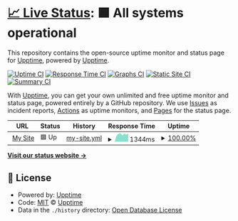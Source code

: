 # [📈 Live Status](https://status.trieu.pro): <!--live status--> **🟩 All systems operational**

This repository contains the open-source uptime monitor and status page for [Upptime](https://upptime.js.org), powered by [Upptime](https://github.com/upptime/upptime).

[![Uptime CI](https://github.com/kenshin17/statuspage/workflows/Uptime%20CI/badge.svg)](https://github.com/kenshin17/statuspage/actions?query=workflow%3A%22Uptime+CI%22)
[![Response Time CI](https://github.com/kenshin17/statuspage/workflows/Response%20Time%20CI/badge.svg)](https://github.com/kenshin17/statuspage/actions?query=workflow%3A%22Response+Time+CI%22)
[![Graphs CI](https://github.com/kenshin17/statuspage/workflows/Graphs%20CI/badge.svg)](https://github.com/kenshin17/statuspage/actions?query=workflow%3A%22Graphs+CI%22)
[![Static Site CI](https://github.com/kenshin17/statuspage/workflows/Static%20Site%20CI/badge.svg)](https://github.com/kenshin17/statuspage/actions?query=workflow%3A%22Static+Site+CI%22)
[![Summary CI](https://github.com/kenshin17/statuspage/workflows/Summary%20CI/badge.svg)](https://github.com/kenshin17/statuspage/actions?query=workflow%3A%22Summary+CI%22)

With [Upptime](https://upptime.js.org), you can get your own unlimited and free uptime monitor and status page, powered entirely by a GitHub repository. We use [Issues](https://github.com/upptime/upptime/issues) as incident reports, [Actions](https://github.com/kenshin17/statuspage/actions) as uptime monitors, and [Pages](https://status.trieu.pro) for the status page.

<!--start: status pages-->
<!-- This summary is generated by Upptime (https://github.com/upptime/upptime) -->
<!-- Do not edit this manually, your changes will be overwritten -->
<!-- prettier-ignore -->
| URL | Status | History | Response Time | Uptime |
| --- | ------ | ------- | ------------- | ------ |
| <img alt="" src="https://icons.duckduckgo.com/ip3/trieuvt.dev.ico" height="13"> [My Site](https://trieuvt.dev) | 🟩 Up | [my-site.yml](https://github.com/kenshin17/statuspage/commits/HEAD/history/my-site.yml) | <details><summary><img alt="Response time graph" src="./graphs/my-site/response-time-week.png" height="20"> 1344ms</summary><br><a href="https://status.trieuvt.dev/history/my-site"><img alt="Response time 1252" src="https://img.shields.io/endpoint?url=https%3A%2F%2Fraw.githubusercontent.com%2Fkenshin17%2Fstatuspage%2FHEAD%2Fapi%2Fmy-site%2Fresponse-time.json"></a><br><a href="https://status.trieuvt.dev/history/my-site"><img alt="24-hour response time 1322" src="https://img.shields.io/endpoint?url=https%3A%2F%2Fraw.githubusercontent.com%2Fkenshin17%2Fstatuspage%2FHEAD%2Fapi%2Fmy-site%2Fresponse-time-day.json"></a><br><a href="https://status.trieuvt.dev/history/my-site"><img alt="7-day response time 1344" src="https://img.shields.io/endpoint?url=https%3A%2F%2Fraw.githubusercontent.com%2Fkenshin17%2Fstatuspage%2FHEAD%2Fapi%2Fmy-site%2Fresponse-time-week.json"></a><br><a href="https://status.trieuvt.dev/history/my-site"><img alt="30-day response time 1294" src="https://img.shields.io/endpoint?url=https%3A%2F%2Fraw.githubusercontent.com%2Fkenshin17%2Fstatuspage%2FHEAD%2Fapi%2Fmy-site%2Fresponse-time-month.json"></a><br><a href="https://status.trieuvt.dev/history/my-site"><img alt="1-year response time 1254" src="https://img.shields.io/endpoint?url=https%3A%2F%2Fraw.githubusercontent.com%2Fkenshin17%2Fstatuspage%2FHEAD%2Fapi%2Fmy-site%2Fresponse-time-year.json"></a></details> | <details><summary><a href="https://status.trieuvt.dev/history/my-site">100.00%</a></summary><a href="https://status.trieuvt.dev/history/my-site"><img alt="All-time uptime 99.55%" src="https://img.shields.io/endpoint?url=https%3A%2F%2Fraw.githubusercontent.com%2Fkenshin17%2Fstatuspage%2FHEAD%2Fapi%2Fmy-site%2Fuptime.json"></a><br><a href="https://status.trieuvt.dev/history/my-site"><img alt="24-hour uptime 100.00%" src="https://img.shields.io/endpoint?url=https%3A%2F%2Fraw.githubusercontent.com%2Fkenshin17%2Fstatuspage%2FHEAD%2Fapi%2Fmy-site%2Fuptime-day.json"></a><br><a href="https://status.trieuvt.dev/history/my-site"><img alt="7-day uptime 100.00%" src="https://img.shields.io/endpoint?url=https%3A%2F%2Fraw.githubusercontent.com%2Fkenshin17%2Fstatuspage%2FHEAD%2Fapi%2Fmy-site%2Fuptime-week.json"></a><br><a href="https://status.trieuvt.dev/history/my-site"><img alt="30-day uptime 100.00%" src="https://img.shields.io/endpoint?url=https%3A%2F%2Fraw.githubusercontent.com%2Fkenshin17%2Fstatuspage%2FHEAD%2Fapi%2Fmy-site%2Fuptime-month.json"></a><br><a href="https://status.trieuvt.dev/history/my-site"><img alt="1-year uptime 99.73%" src="https://img.shields.io/endpoint?url=https%3A%2F%2Fraw.githubusercontent.com%2Fkenshin17%2Fstatuspage%2FHEAD%2Fapi%2Fmy-site%2Fuptime-year.json"></a></details>

<!--end: status pages-->

[**Visit our status website →**](https://status.trieu.pro)

## 📄 License

- Powered by: [Upptime](https://github.com/upptime/upptime)
- Code: [MIT](./LICENSE) © [Upptime](https://upptime.js.org)
- Data in the `./history` directory: [Open Database License](https://opendatacommons.org/licenses/odbl/1-0/)
